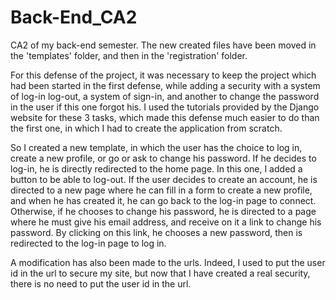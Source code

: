 # Back-End_CA2
CA2 of my back-end semester.
The new created files have been moved in the 'templates' folder, and then in the 'registration' folder.

For this defense of the project, it was necessary to keep the project which had been started in the first defense, while adding a security with a system of log-in log-out, a system of sign-in, and another to change the password in the user if this one forgot his. I used the tutorials provided by the Django website for these 3 tasks, which made this defense much easier to do than the first one, in which I had to create the application from scratch.

So I created a new template, in which the user has the choice to log in, create a new profile, or go or ask to change his password.
If he decides to log-in, he is directly redirected to the home page. In this one, I added a button to be able to log-out.
If the user decides to create an account, he is directed to a new page where he can fill in a form to create a new profile, and when he has created it, he can go back to the log-in page to connect. Otherwise, if he chooses to change his password, he is directed to a page where he must give his email address, and receive on it a link to change his password. By clicking on this link, he chooses a new password, then is redirected to the log-in page to log in.

A modification has also been made to the urls. Indeed, I used to put the user id in the url to secure my site, but now that I have created a real security, there is no need to put the user id in the url.
